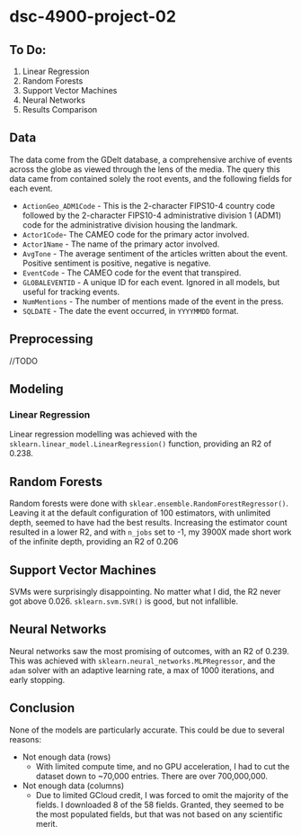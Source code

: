 # dsc-4900-project-02

## To Do:

1. Linear Regression
2. Random Forests
3. Support Vector Machines
4. Neural Networks
5. Results Comparison

## Data

The data come from the GDelt database, a comprehensive archive of events across the globe as viewed through the lens of
the media. The query this data came from contained solely the root events, and the following fields for each event.

* ``ActionGeo_ADM1Code`` - This is the 2-character FIPS10-4 country code followed by the 2-character FIPS10-4
  administrative division 1 (ADM1) code for the administrative division housing the landmark.
* ``Actor1Code``- The CAMEO code for the primary actor involved.
* ``Actor1Name`` - The name of the primary actor involved.
* ``AvgTone`` - The average sentiment of the articles written about the event. Positive sentiment is positive, negative
  is negative.
* ``EventCode`` - The CAMEO code for the event that transpired.
* ``GLOBALEVENTID`` - A unique ID for each event. Ignored in all models, but useful for tracking events.
* ``NumMentions`` - The number of mentions made of the event in the press.
* ``SQLDATE`` - The date the event occurred, in ``YYYYMMDD`` format.

## Preprocessing

//TODO

## Modeling

### Linear Regression

Linear regression modelling was achieved with the ``sklearn.linear_model.LinearRegression()`` function, providing an R2
of 0.238.

## Random Forests

Random forests were done with ``sklear.ensemble.RandomForestRegressor()``. Leaving it at the default configuration of
100 estimators, with unlimited depth, seemed to have had the best results. Increasing the estimator count resulted in a
lower R2, and with ``n_jobs`` set to -1, my 3900X made short work of the infinite depth, providing an R2 of 0.206

## Support Vector Machines

SVMs were surprisingly disappointing. No matter what I did, the R2 never got above 0.026. ``sklearn.svm.SVR()`` is good,
but not infallible.

## Neural Networks

Neural networks saw the most promising of outcomes, with an R2 of 0.239. This was achieved
with ``sklearn.neural_networks.MLPRegressor``, and the ``adam`` solver with an adaptive learning rate, a max of 1000
iterations, and early stopping.

## Conclusion

None of the models are particularly accurate. This could be due to several reasons:

* Not enough data (rows)
    * With limited compute time, and no GPU acceleration, I had to cut the dataset down to ~70,000 entries. There are
      over 700,000,000.
* Not enough data (columns)
    * Due to limited GCloud credit, I was forced to omit the majority of the fields. I downloaded 8 of the 58 fields.
      Granted, they seemed to be the most populated fields, but that was not based on any scientific merit.